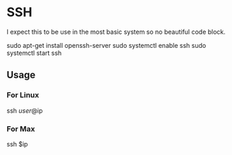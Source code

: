 
# SSH
I expect this to be use in the most basic system so no beautiful code block.


sudo apt-get install openssh-server
sudo systemctl enable ssh
sudo systemctl start ssh


## Usage

### For Linux
ssh $user@$ip

### For Max
ssh $ip